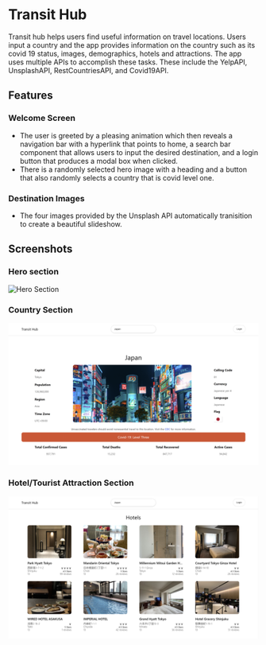 # Transit Hub
Transit hub helps users find useful information on travel locations. Users input a country and the app provides information on the country such as its covid 19 status, images, demographics, hotels and attractions. The app uses multiple APIs to accomplish these tasks. These include the YelpAPI, UnsplashAPI, RestCountriesAPI, and Covid19API.

## Features
### Welcome Screen
- The user is greeted by a pleasing animation which then reveals a navigation bar with a hyperlink that points to home, a search bar component that allows users to input the desired destination, and a login button that produces a modal box when clicked.
- There is a randomly selected hero image with a heading and a button that also randomly selects a country that is covid level one.
### Destination Images
- The four images provided by the Unsplash API automatically tranisition to create a beautiful slideshow.

## Screenshots
### Hero section
![Hero Section](https://github.com/TonyADI/transit-hub/blob/main/src/assets/images/screenshot3.png?raw=true)
<br />
### Country Section
![Country Section](https://github.com/TonyADI/transit-hub/blob/main/src/assets/images/screenshot1.png?raw=true)
<br />
### Hotel/Tourist Attraction Section
![Hotel/Tourist Attraction Section](https://github.com/TonyADI/transit-hub/blob/main/src/assets/images/screenshot2.png?raw=true)
